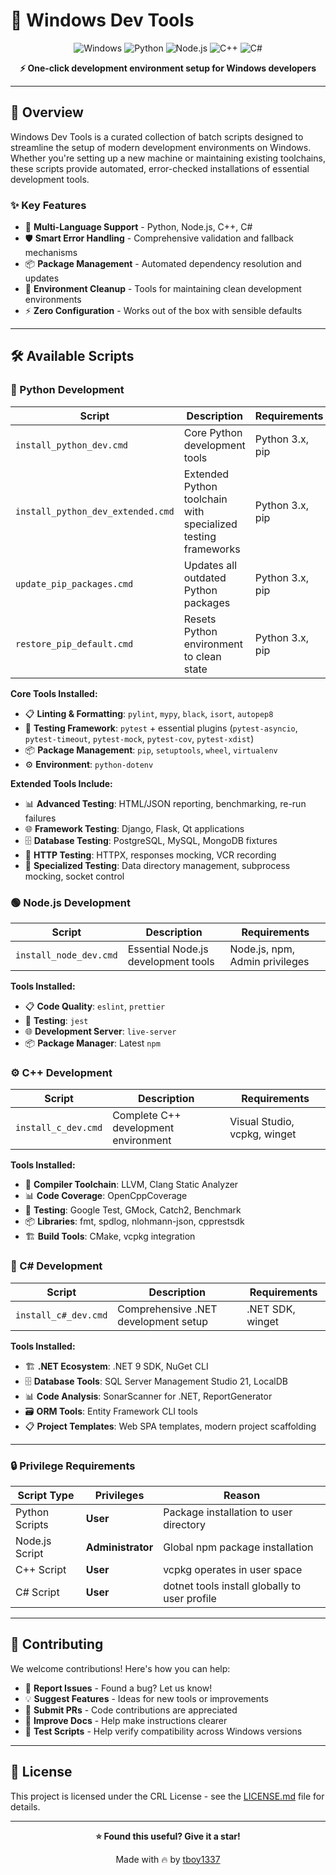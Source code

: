 # 🚀 Windows Dev Tools

<div align="center">

![Windows](https://img.shields.io/badge/Windows-0078D6?style=for-the-badge&logo=windows&logoColor=white)
![Python](https://img.shields.io/badge/Python-3776AB?style=for-the-badge&logo=python&logoColor=white)
![Node.js](https://img.shields.io/badge/Node.js-339933?style=for-the-badge&logo=node.js&logoColor=white)
![C++](https://img.shields.io/badge/C++-00599C?style=for-the-badge&logo=c%2B%2B&logoColor=white)
![C#](https://img.shields.io/badge/C%23-239120?style=for-the-badge&logo=c-sharp&logoColor=white)

**⚡ One-click development environment setup for Windows developers**

</div>

---

## 🎯 Overview

Windows Dev Tools is a curated collection of batch scripts designed to streamline the setup of modern development environments on Windows. Whether you're setting up a new machine or maintaining existing toolchains, these scripts provide automated, error-checked installations of essential development tools.

### ✨ Key Features

- 🔧 **Multi-Language Support** - Python, Node.js, C++, C#
- 🛡️ **Smart Error Handling** - Comprehensive validation and fallback mechanisms
- 📦 **Package Management** - Automated dependency resolution and updates
- 🧹 **Environment Cleanup** - Tools for maintaining clean development environments
- ⚡ **Zero Configuration** - Works out of the box with sensible defaults

---

## 🛠️ Available Scripts

### 🐍 Python Development

| Script | Description | Requirements |
|--------|-------------|--------------|
| `install_python_dev.cmd` | Core Python development tools | Python 3.x, pip |
| `install_python_dev_extended.cmd` | Extended Python toolchain with specialized testing frameworks | Python 3.x, pip |
| `update_pip_packages.cmd` | Updates all outdated Python packages | Python 3.x, pip |
| `restore_pip_default.cmd` | Resets Python environment to clean state | Python 3.x, pip |

**Core Tools Installed:**
- 📋 **Linting & Formatting**: `pylint`, `mypy`, `black`, `isort`, `autopep8`
- 🧪 **Testing Framework**: `pytest` + essential plugins (`pytest-asyncio`, `pytest-timeout`, `pytest-mock`, `pytest-cov`, `pytest-xdist`)
- 📦 **Package Management**: `pip`, `setuptools`, `wheel`, `virtualenv`
- ⚙️ **Environment**: `python-dotenv`

**Extended Tools Include:**
- 📊 **Advanced Testing**: HTML/JSON reporting, benchmarking, re-run failures
- 🌐 **Framework Testing**: Django, Flask, Qt applications
- 🗄️ **Database Testing**: PostgreSQL, MySQL, MongoDB fixtures
- 🔗 **HTTP Testing**: HTTPX, responses mocking, VCR recording
- 📁 **Specialized Testing**: Data directory management, subprocess mocking, socket control

### 🟢 Node.js Development

| Script | Description | Requirements |
|--------|-------------|--------------|
| `install_node_dev.cmd` | Essential Node.js development tools | Node.js, npm, Admin privileges |

**Tools Installed:**
- 📋 **Code Quality**: `eslint`, `prettier`
- 🧪 **Testing**: `jest`
- 🌐 **Development Server**: `live-server`
- 📦 **Package Manager**: Latest `npm`

### ⚙️ C++ Development

| Script | Description | Requirements |
|--------|-------------|--------------|
| `install_c_dev.cmd` | Complete C++ development environment | Visual Studio, vcpkg, winget |

**Tools Installed:**
- 🔧 **Compiler Toolchain**: LLVM, Clang Static Analyzer
- 📊 **Code Coverage**: OpenCppCoverage
- 🧪 **Testing**: Google Test, GMock, Catch2, Benchmark
- 📦 **Libraries**: fmt, spdlog, nlohmann-json, cpprestsdk
- 🏗️ **Build Tools**: CMake, vcpkg integration

### 🔷 C# Development

| Script | Description | Requirements |
|--------|-------------|--------------|
| `install_c#_dev.cmd` | Comprehensive .NET development setup | .NET SDK, winget |

**Tools Installed:**
- 🏗️ **.NET Ecosystem**: .NET 9 SDK, NuGet CLI
- 🗄️ **Database Tools**: SQL Server Management Studio 21, LocalDB
- 📊 **Code Analysis**: SonarScanner for .NET, ReportGenerator
- 🗃️ **ORM Tools**: Entity Framework CLI tools
- 📋 **Project Templates**: Web SPA templates, modern project scaffolding

---

### 🔒 Privilege Requirements

| Script Type | Privileges | Reason |
|-------------|------------|---------|
| Python Scripts | **User** | Package installation to user directory |
| Node.js Script | **Administrator** | Global npm package installation |
| C++ Script | **User** | vcpkg operates in user space |
| C# Script | **User** | dotnet tools install globally to user profile |

---

## 🤝 Contributing

We welcome contributions! Here's how you can help:

- 🐛 **Report Issues** - Found a bug? Let us know!
- 💡 **Suggest Features** - Ideas for new tools or improvements
- 🔧 **Submit PRs** - Code contributions are appreciated
- 📖 **Improve Docs** - Help make instructions clearer
- 🧪 **Test Scripts** - Help verify compatibility across Windows versions

---

## 📄 License

This project is licensed under the CRL License - see the [LICENSE.md](./LICENSE.md) file for details.

---

<div align="center">

**⭐ Found this useful? Give it a star!**

Made with 🔥 by [tboy1337](https://github.com/tboy1337)

</div>
